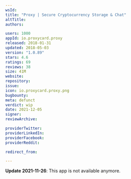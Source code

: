 ```yaml
---
wsId: 
title: "Proxy | Secure Cryptocurrency Storage & Chat"
altTitle: 
authors:

users: 1000
appId: io.proxycard.proxy
released: 2018-01-31
updated: 2018-05-03
version: "1.0.89"
stars: 4.6
ratings: 69
reviews: 38
size: 41M
website: 
repository: 
issue: 
icon: io.proxycard.proxy.png
bugbounty: 
meta: defunct
verdict: wip
date: 2021-12-05
signer: 
reviewArchive:

providerTwitter: 
providerLinkedIn: 
providerFacebook: 
providerReddit: 

redirect_from:

---
```


**Update 2021-11-26**: This app is not available anymore.

